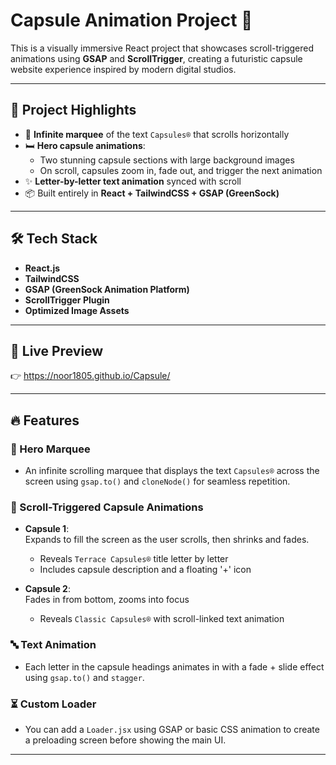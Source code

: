 # Capsule Animation Project 🚀

This is a visually immersive React project that showcases scroll-triggered animations using **GSAP** and **ScrollTrigger**, creating a futuristic capsule website experience inspired by modern digital studios.

---

## 🧠 Project Highlights

- 🔁 **Infinite marquee** of the text `Capsules®` that scrolls horizontally
- 🛏️ **Hero capsule animations**:
  - Two stunning capsule sections with large background images
  - On scroll, capsules zoom in, fade out, and trigger the next animation
- ✨ **Letter-by-letter text animation** synced with scroll
- 📦 Built entirely in **React + TailwindCSS + GSAP (GreenSock)**

---

## 🛠 Tech Stack

- **React.js**
- **TailwindCSS**
- **GSAP (GreenSock Animation Platform)**
- **ScrollTrigger Plugin**
- **Optimized Image Assets**

---

## 📸 Live Preview

👉 https://noor1805.github.io/Capsule/

---

## 🔥 Features

### 🎥 Hero Marquee

- An infinite scrolling marquee that displays the text `Capsules®` across the screen using `gsap.to()` and `cloneNode()` for seamless repetition.

### 🪩 Scroll-Triggered Capsule Animations

- **Capsule 1**:  
  Expands to fill the screen as the user scrolls, then shrinks and fades.
  - Reveals `Terrace Capsules®` title letter by letter
  - Includes capsule description and a floating '+' icon

- **Capsule 2**:  
  Fades in from bottom, zooms into focus
  - Reveals `Classic Capsules®` with scroll-linked text animation

### 🔤 Text Animation

- Each letter in the capsule headings animates in with a fade + slide effect using `gsap.to()` and `stagger`.

### ⏳ Custom Loader 

- You can add a `Loader.jsx` using GSAP or basic CSS animation to create a preloading screen before showing the main UI.

---



